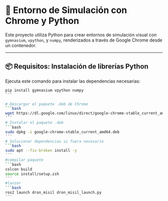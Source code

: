# 🧪 Entorno de Simulación con Chrome y Python

Este proyecto utiliza Python para crear entornos de simulación visual con `gymnasium`, `vpython`, y `numpy`, renderizados a través de Google Chrome desde un contenedor.

---

## 📦 Requisitos: Instalación de librerías Python

Ejecuta este comando para instalar las dependencias necesarias:

```bash
pip install gymnasium vpython numpy
´´´

# Descargar el paquete .deb de Chrome
```bash
wget https://dl.google.com/linux/direct/google-chrome-stable_current_amd64.deb
´´´
# Instalar el paquete .deb
```bash
sudo dpkg -i google-chrome-stable_current_amd64.deb
´´´
# Solucionar dependencias si fuera necesario
```bash
sudo apt --fix-broken install -y
´´´
#compilar paquete
```bash
colcon build
source install/setup.zsh
´´´
#lanzar
```bash
ros2 launch dron_misil dron_misil_launch.py
´´´

